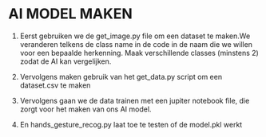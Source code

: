 # AI MODEL MAKEN

1. Eerst gebruiken we de  get_image.py file om een dataset te maken.We veranderen telkens de class name in de code in de naam die we willen voor een bepaalde herkenning. Maak verschillende classes (minstens 2) zodat de AI kan vergelijken.

2. Vervolgens maken gebruik van het get_data.py script om een dataset.csv te maken

3. Vervolgens gaan we de data trainen met een jupiter notebook file, die zorgt voor het maken van ons AI model.

4. En hands_gesture_recog.py laat toe te testen of de model.pkl werkt